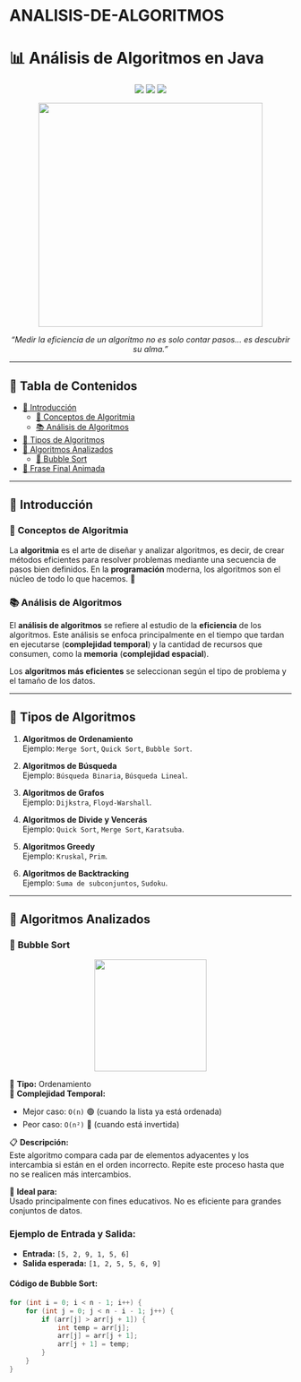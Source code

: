 # ANALISIS-DE-ALGORITMOS
# 📊 **Análisis de Algoritmos en Java**

<p align="center">
  <img src="https://img.shields.io/badge/Lenguaje-Java-blue?style=for-the-badge&logo=java" />
  <img src="https://img.shields.io/badge/Tipo-Análisis%20Teórico%20%26%20Práctico-purple?style=for-the-badge" />
  <img src="https://img.shields.io/badge/Estado-Activo-green?style=for-the-badge" />
</p>

<p align="center">
    <img src="[https://cdn.jsdelivr.net/gh/abhisheknaiidu/abhisheknaiidu@master/assets/sorting.gif](https://www.google.com/url?sa=i&url=http%3A%2F%2Fvirtual.itpachuca.edu.mx%2Fmoodle%2Fcourse%2Finfo.php%3Fid%3D585&psig=AOvVaw1E_iW8P-kPn1ikpLK0AEg6&ust=1744582306494000&source=images&cd=vfe&opi=89978449&ved=0CBMQjRxqFwoTCJiuwtjB04wDFQAAAAAdAAAAABAx)" width="400" />
</p>

<p align="center">
  <em>“Medir la eficiencia de un algoritmo no es solo contar pasos... es descubrir su alma.”</em>
</p>

---

## 🧭 **Tabla de Contenidos**

- [📌 Introducción](#-introducción)
  - [🔑 Conceptos de Algoritmia](#-conceptos-de-algoritmia)
  - [📚 Análisis de Algoritmos](#-análisis-de-algoritmos)
- [🌟 Tipos de Algoritmos](#-tipos-de-algoritmos)
- [📐 Algoritmos Analizados](#-algoritmos-analizados)
  - [🔁 Bubble Sort](#-bubble-sort)
- [🎉 Frase Final Animada](#-frase-final-animada)

---

## 📌 **Introducción**

### 🔑 **Conceptos de Algoritmia**

La **algoritmia** es el arte de diseñar y analizar algoritmos, es decir, de crear métodos eficientes para resolver problemas mediante una secuencia de pasos bien definidos. En la **programación** moderna, los algoritmos son el núcleo de todo lo que hacemos. 🧠

### 📚 **Análisis de Algoritmos**

El **análisis de algoritmos** se refiere al estudio de la **eficiencia** de los algoritmos. Este análisis se enfoca principalmente en el tiempo que tardan en ejecutarse (**complejidad temporal**) y la cantidad de recursos que consumen, como la **memoria** (**complejidad espacial**). 

Los **algoritmos más eficientes** se seleccionan según el tipo de problema y el tamaño de los datos.

---

## 🌟 **Tipos de Algoritmos**

1. **Algoritmos de Ordenamiento**  
   Ejemplo: `Merge Sort`, `Quick Sort`, `Bubble Sort`.

2. **Algoritmos de Búsqueda**  
   Ejemplo: `Búsqueda Binaria`, `Búsqueda Lineal`.

3. **Algoritmos de Grafos**  
   Ejemplo: `Dijkstra`, `Floyd-Warshall`.

4. **Algoritmos de Divide y Vencerás**  
   Ejemplo: `Quick Sort`, `Merge Sort`, `Karatsuba`.

5. **Algoritmos Greedy**  
   Ejemplo: `Kruskal`, `Prim`.

6. **Algoritmos de Backtracking**  
   Ejemplo: `Suma de subconjuntos`, `Sudoku`.

---

## 📐 **Algoritmos Analizados**

### 🔁 **Bubble Sort**

<p align="center">
  <img src="https://upload.wikimedia.org/wikipedia/commons/thumb/2/29/Bubble_sort_animated.gif/250px-Bubble_sort_animated.gif" width="200"/>
</p>

📌 **Tipo:** Ordenamiento  
🧠 **Complejidad Temporal:**  
- Mejor caso: `O(n)` 🟢 (cuando la lista ya está ordenada)  
- Peor caso: `O(n²)` 🔴 (cuando está invertida)

📋 **Descripción:**  
Este algoritmo compara cada par de elementos adyacentes y los intercambia si están en el orden incorrecto. Repite este proceso hasta que no se realicen más intercambios.

🧪 **Ideal para:**  
Usado principalmente con fines educativos. No es eficiente para grandes conjuntos de datos.

### **Ejemplo de Entrada y Salida:**

- **Entrada:** `[5, 2, 9, 1, 5, 6]`
- **Salida esperada:** `[1, 2, 5, 5, 6, 9]`

#### **Código de Bubble Sort:**

```java
for (int i = 0; i < n - 1; i++) {
    for (int j = 0; j < n - i - 1; j++) {
        if (arr[j] > arr[j + 1]) {
            int temp = arr[j];
            arr[j] = arr[j + 1];
            arr[j + 1] = temp;
        }
    }
}
